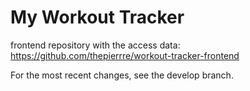 # My Workout Tracker

frontend repository with the access data: https://github.com/thepierrre/workout-tracker-frontend

For the most recent changes, see the develop branch.


